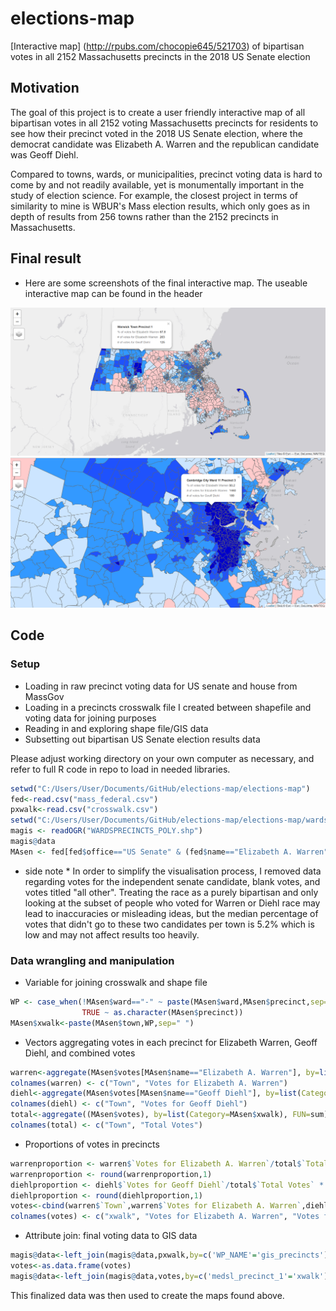 # elections-map
  [Interactive map] (http://rpubs.com/chocopie645/521703) of bipartisan votes in all 2152 Massachusetts precincts in the 2018 US Senate election

## Motivation
 The goal of this project is to create a user friendly interactive map of all bipartisan votes in all 2152 voting Massachusetts precincts for residents to see how their precinct voted in the 2018 US Senate election, where the democrat candidate was Elizabeth A. Warren and the republican candidate was Geoff Diehl. 
 
 Compared to towns, wards, or municipalities, precinct voting data is hard to come by and not readily available, yet is monumentally important in the study of election science. For example, the closest project in terms of similarity to mine is WBUR's Mass election results, which only goes as in depth of results from 256 towns rather than the 2152 precincts in Massachusetts. 
 
## Final result
- Here are some screenshots of the final interactive map. The useable interactive map can be found in the header

<img src="images/map1.PNG" />
<img src="images/map2.PNG" />

## Code
### Setup
- Loading in raw precinct voting data for US senate and house from MassGov
- Loading in a precincts crosswalk file I created between shapefile and voting data for joining purposes
- Reading in and exploring shape file/GIS data
- Subsetting out bipartisan US Senate election results data

Please adjust working directory on your own computer as necessary, and refer to full R code in repo to load in needed libraries.

```r
setwd("C:/Users/User/Documents/GitHub/elections-map/elections-map")
fed<-read.csv("mass_federal.csv")
pxwalk<-read.csv("crosswalk.csv")
setwd("C:/Users/User/Documents/GitHub/elections-map/elections-map/wardsprecincts_poly")
magis <- readOGR("WARDSPRECINCTS_POLY.shp")
magis@data
MAsen <- fed[fed$office=="US Senate" & (fed$name=="Elizabeth A. Warren" | fed$name=="Geoff Diehl"),]
```
* side note * In order to simplify the visualisation process, I removed data regarding votes for the independent senate candidate, blank votes, and votes titled "all other". Treating the race as a purely bipartisan and only looking at the subset of people who voted for Warren or Diehl race may lead to inaccuracies or misleading ideas, but the median percentage of votes that didn't go to these two candidates per town is 5.2% which is low and may not affect results too heavily.

### Data wrangling and manipulation
- Variable for joining crosswalk and shape file
```r
WP <- case_when(!MAsen$ward=="-" ~ paste(MAsen$ward,MAsen$precinct,sep="-"),
                TRUE ~ as.character(MAsen$precinct))
MAsen$xwalk<-paste(MAsen$town,WP,sep=" ")
```
- Vectors aggregating votes in each precinct for Elizabeth Warren, Geoff Diehl, and combined votes
```r
warren<-aggregate(MAsen$votes[MAsen$name=="Elizabeth A. Warren"], by=list(Category=MAsen$xwalk[MAsen$name=="Elizabeth A. Warren"]), FUN=sum)
colnames(warren) <- c("Town", "Votes for Elizabeth A. Warren")
diehl<-aggregate(MAsen$votes[MAsen$name=="Geoff Diehl"], by=list(Category=MAsen$xwalk[MAsen$name=="Geoff Diehl"]), FUN=sum)
colnames(diehl) <- c("Town", "Votes for Geoff Diehl")
total<-aggregate((MAsen$votes), by=list(Category=MAsen$xwalk), FUN=sum)
colnames(total) <- c("Town", "Total Votes")
```
- Proportions of votes in precincts
```r
warrenproportion <- warren$`Votes for Elizabeth A. Warren`/total$`Total Votes` * 100
warrenproportion <- round(warrenproportion,1)
diehlproportion <- diehl$`Votes for Geoff Diehl`/total$`Total Votes` * 100
diehlproportion <- round(diehlproportion,1)
votes<-cbind(warren$`Town`,warren$`Votes for Elizabeth A. Warren`,diehl$`Votes for Geoff Diehl`,total$`Total Votes`, warrenproportion,diehlproportion)
colnames(votes) <- c("xwalk", "Votes for Elizabeth A. Warren", "Votes for Geoff Diehl", "Total Votes", "Percentage of Votes for Warren", "Percentage of Votes for Diehl")
```
- Attribute join: final voting data to GIS data
```r
magis@data<-left_join(magis@data,pxwalk,by=c('WP_NAME'='gis_precincts'))
votes<-as.data.frame(votes)
magis@data<-left_join(magis@data,votes,by=c('medsl_precinct_1'='xwalk'))
```
This finalized data was then used to create the maps found above.
